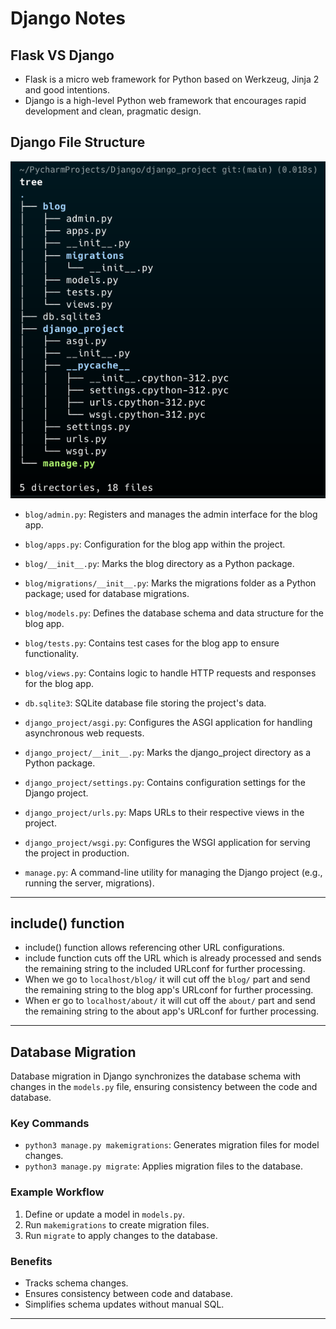# Django Notes

## Flask VS Django

- Flask is a micro web framework for Python based on Werkzeug, Jinja 2 and good intentions.
- Django is a high-level Python web framework that encourages rapid development and clean, pragmatic design.

## Django File Structure

![img.png](django-tree-structure.png)

- `blog/admin.py`: Registers and manages the admin interface for the blog app.

- `blog/apps.py`: Configuration for the blog app within the project.

- `blog/__init__.py`: Marks the blog directory as a Python package.

- `blog/migrations/__init__.py`: Marks the migrations folder as a Python package; used for database migrations.

- `blog/models.py`: Defines the database schema and data structure for the blog app.

- `blog/tests.py`: Contains test cases for the blog app to ensure functionality.

- `blog/views.py`: Contains logic to handle HTTP requests and responses for the blog app.

- `db.sqlite3`: SQLite database file storing the project's data.

- `django_project/asgi.py`: Configures the ASGI application for handling asynchronous web requests.

- `django_project/__init__.py`: Marks the django_project directory as a Python package.

- `django_project/settings.py`: Contains configuration settings for the Django project.

- `django_project/urls.py`: Maps URLs to their respective views in the project.

- `django_project/wsgi.py`: Configures the WSGI application for serving the project in production.

- `manage.py`: A command-line utility for managing the Django project (e.g., running the server, migrations).

---
## include() function
- include() function allows referencing other URL configurations.
- include function cuts off the URL which is already processed and sends the remaining string to the included URLconf for further processing.
- When we go to `localhost/blog/` it will cut off the `blog/` part and send the remaining string to the blog app's URLconf for further processing.
- When er go to `localhost/about/` it will cut off the `about/` part and send the remaining string to the about app's URLconf for further processing.

---
## Database Migration

Database migration in Django synchronizes the database schema with changes in the `models.py` file, ensuring consistency between the code and database.

### Key Commands
- `python3 manage.py makemigrations`: Generates migration files for model changes.
- `python3 manage.py migrate`: Applies migration files to the database.

### Example Workflow
1. Define or update a model in `models.py`.
2. Run `makemigrations` to create migration files.
3. Run `migrate` to apply changes to the database.

### Benefits
- Tracks schema changes.
- Ensures consistency between code and database.
- Simplifies schema updates without manual SQL.
---